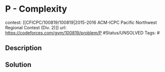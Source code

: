 # P - Complexity

contest: [[CFICPC/100819/100819|2015-2016 ACM-ICPC Pacific Northwest Regional Contest (Div. 2)]]
url: https://codeforces.com/gym/100819/problem/P
#Status/UNSOLVED
Tags: #

## Description

## Solution

